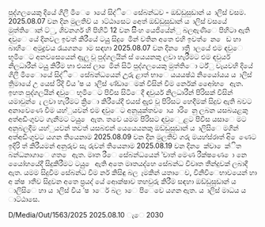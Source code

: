 පුද්ගලයෙකු දියේ ගිලී මිෙ ොයේ සිද්ිෙ සේබන්ධව - ඔඩ්ඩුසුඩාන් ය ාලිස් වසම. 2025.08.07 වන දින මුලතිව් ය ාට්ඨාසෙට අෙත් ඔඩ්ඩුසුඩාන් ය ාලිස් වසයේ මුත්තිොන් ට්ු, ශිවනගර් හි පිහිටි 12 වන සිිංහ යෙජියේන්ු බලඇණිෙ පිහිටා ඇති ඳවුෙ යේ දිනවල ඉවත් කිරීයේ ටයුු සිදු ෙමින් වතින අතෙ එහි ඉවත් ෙන ෙ ඩ හා බාහිෙ අමුද්‍රවය රැයගන ොම සඳහා 2025.08.07 වන දින ොත්‍රී ාලයේ එම ඳවුෙ භූමිෙට අනවසෙයෙන් ඇුලු වූ පුද්ගලයින් ස් යෙයනකු ලවා හැරීමට එම ඳවුයර් නිලධාරීන් ටයුු කිරීම හා එයස් ලා ෙමින් සිටි පුද්ගලයෙකු මුත්තිො ර්ට්ු වැයවහි දියේ ගිලී මිෙොයේ සිද්ිෙ සේබන්ධයෙන් උුරු ළාත් භාෙ යයයෂ්ඨ නියෙෝයය ය ාලිස් තිුමායේ උ යෙස් රිදි විය ්ෂ ය ාලිස් ණ්ඩාෙමක් විසින් විම ර්නෙක් ආෙේභ ෙ ඇත. ඉහත පුද්ගලයින් ඳවුෙ භූමිෙට පිවිස සිටිෙදී ඳවුයර් නිලධාරීන් පිරිසක් විසින් යමාවුන් ෙැ ලවා හැරීමට ක්‍රිො කිරීයේදී එයස් ඇුළු වූ පිරිසට හෙදීමක් සිදුව ඇති බවට අනාවෙණෙ වීම යහ්ුයවන් එම ඳවුෙට අනුයුක්තව ොය ාරි ෙනු ලබන යසබයළකු අත්අඩිංගුවට ගැනීමට ටයුු ෙ ඇත. තවෙ යමම පිරිසට ඳවුෙ ුළට පිවිස යසාෙ මට අනුබලදීම යහ්ුයවන් තවත් යසබළුන් යෙයෙයනකු ඔඩ්ඩුසුඩාන් ය ාලිසිෙ මගින් අත්අඩිංගුවට යගන තියෙනාම 2025.08.09 වන දින මුලතිව් ගරු මයහ්ස්රාත් අි ෙණෙට ඉදිරි ත් කිරීයමන් අනුරුව සැ රුවන් තියෙනාම 2025.08.19 වන දින ෙක්වා ෙක්ිත බන්ධනාගාෙ ගත ෙ ඇත. මෘත රීෙ සේබන්ධයෙන් ්චාත් මෙණ රීක්ෂණෙ ො නෙ යෙෝහයේදී සිදුකිරීමට ටයුු ෙ ඇති අතෙ මෘතයද්හෙ සේබන්ධ විවෘත තීන්දුවක් ලබාදී ඇත. යමම සිදුවීම සේබන්ධ විම ර්න කිසිඳු බල ෑමකින් යතාෙව, විනිවිෙභාවයෙන් හා අ ක්ෂ ාතීව සිදුවන අතෙ ප්‍රයද් යේ ආෙක්ෂාව තහවුරු කිරීම සඳහා ඔඩ්ඩුසුඩාන් ය ාලිසිෙ හා ය ාලිස් විය ්ෂ ාෙර් බල ාෙ පිෙවෙ යගන ඇත. ය ාලිස් මාධය ය ාට්ඨාසෙ.

D/Media/Out/1563/2025 2025.08.10 ැෙ 2030